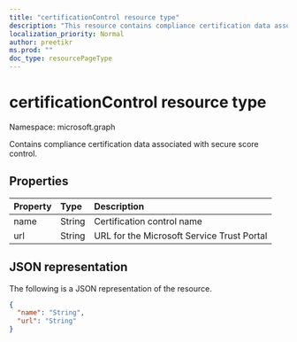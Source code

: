 ```yaml
---
title: "certificationControl resource type"
description: "This resource contains compliance certification data associated with secure score control."
localization_priority: Normal
author: preetikr
ms.prod: ""
doc_type: resourcePageType
---
```


#  certificationControl resource type

Namespace: microsoft.graph

Contains compliance certification data associated with secure score control.

## Properties

|Property |Type |Description |
|:--|:--|:--|
|name|String|Certification control name |
|url|String|URL for the Microsoft Service Trust Portal |

## JSON representation

The following is a JSON representation of the resource.

<!-- {
  "blockType": "resource",
  "optionalProperties": [

  ],
  "@odata.type": "microsoft.graph.certificationControl"
}-->

```json
{
  "name": "String",
  "url": "String"
}

```


<!-- {
  "type": "#page.annotation",
  "description": "certificationControl resource",
  "keywords": "",
  "section": "documentation",
  "tocPath": ""
}-->

